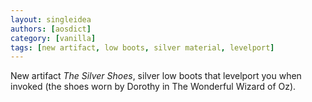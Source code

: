 ```yaml
---
layout: singleidea
authors: [aosdict]
category: [vanilla]
tags: [new artifact, low boots, silver material, levelport]
---
```

New artifact *The Silver Shoes*, silver low boots that levelport you when invoked (the shoes worn by Dorothy in The Wonderful Wizard of Oz).
